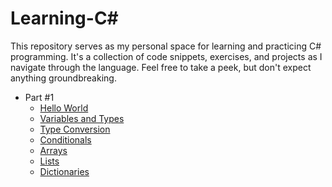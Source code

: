 # Learning-C#

This repository serves as my personal space for learning and practicing C# programming. It's a collection of code snippets, exercises, and projects as I navigate through the language. Feel free to take a peek, but don't expect anything groundbreaking.

- Part #1
    - [Hello World](./content/1/HelloWorld/README.md)
    - [Variables and Types](./content/1/VariablesAndTypes/README.md)
    - [Type Conversion](./content/1/TypeConversion/README.md)
    - [Conditionals](./content/1/Conditionals/README.md)
    - [Arrays](./content/1/Arrays/README.md)
    - [Lists](./content/1/Lists/README.md)
    - [Dictionaries](./content/1/Dictionaries/README.md)

